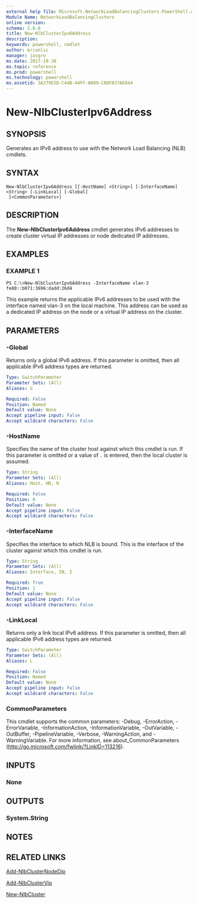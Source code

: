 ```yaml
---
external help file: Microsoft.NetworkLoadBalancingClusters.PowerShell.dll-Help.xml
Module Name: NetworkLoadBalancingClusters
online version: 
schema: 2.0.0
title: New-NlbClusterIpv6Address
description: 
keywords: powershell, cmdlet
author: brianlic
manager: jasgro
ms.date: 2017-10-30
ms.topic: reference
ms.prod: powershell
ms.technology: powershell
ms.assetid: 3A379E5D-C44B-44FF-A609-C6DF837AE844
---
```


# New-NlbClusterIpv6Address

## SYNOPSIS
Generates an IPv6 address to use with the Network Load Balancing (NLB) cmdlets.

## SYNTAX

```
New-NlbClusterIpv6Address [[-HostName] <String>] [-InterfaceName] <String> [-LinkLocal] [-Global]
 [<CommonParameters>]
```

## DESCRIPTION
The **New-NlbClusterIpv6Address** cmdlet generates IPv6 addresses to create cluster virtual IP addresses or node dedicated IP addresses.

## EXAMPLES

### EXAMPLE 1
```
PS C:\>New-NlbClusterIpv6Address -InterfaceName vlan-3
fe80::b071:3696:dadd:26d4
```

This example returns the applicable IPv6 addresses to be used with the interface named vlan-3 on the local machine.
This address can be used as a dedicated IP address on the node or a virtual IP address on the cluster.

## PARAMETERS

### -Global
Returns only a global IPv6 address.
If this parameter is omitted, then all applicable IPv6 address types are returned.

```yaml
Type: SwitchParameter
Parameter Sets: (All)
Aliases: G

Required: False
Position: Named
Default value: None
Accept pipeline input: False
Accept wildcard characters: False
```

### -HostName
Specifies the name of the cluster host against which this cmdlet is run.
If this parameter is omitted or a value of `.` is entered, then the local cluster is assumed.

```yaml
Type: String
Parameter Sets: (All)
Aliases: Host, HN, H

Required: False
Position: 0
Default value: None
Accept pipeline input: False
Accept wildcard characters: False
```

### -InterfaceName
Specifies the interface to which NLB is bound.
This is the interface of the cluster against which this cmdlet is run.

```yaml
Type: String
Parameter Sets: (All)
Aliases: Interface, IN, I

Required: True
Position: 1
Default value: None
Accept pipeline input: False
Accept wildcard characters: False
```

### -LinkLocal
Returns only a link local IPv6 address.
If this parameter is omitted, then all applicable IPv6 address types are returned.

```yaml
Type: SwitchParameter
Parameter Sets: (All)
Aliases: L

Required: False
Position: Named
Default value: None
Accept pipeline input: False
Accept wildcard characters: False
```

### CommonParameters
This cmdlet supports the common parameters: -Debug, -ErrorAction, -ErrorVariable, -InformationAction, -InformationVariable, -OutVariable, -OutBuffer, -PipelineVariable, -Verbose, -WarningAction, and -WarningVariable. For more information, see about_CommonParameters (http://go.microsoft.com/fwlink/?LinkID=113216).

## INPUTS

### None

## OUTPUTS

### System.String

## NOTES

## RELATED LINKS

[Add-NlbClusterNodeDip](./Add-NlbClusterNodeDip.md)

[Add-NlbClusterVip](./Add-NlbClusterVip.md)

[New-NlbCluster](./New-NlbCluster.md)

